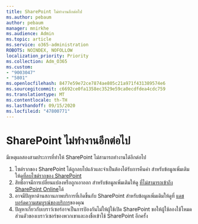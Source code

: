 ```yaml
---
title: SharePoint ไม่ทำงานอีกต่อไป
ms.author: pebaum
author: pebaum
manager: mnirkhe
ms.audience: Admin
ms.topic: article
ms.service: o365-administration
ROBOTS: NOINDEX, NOFOLLOW
localization_priority: Priority
ms.collection: Adm_O365
ms.custom:
- "9003047"
- "5801"
ms.openlocfilehash: 8477e59e72ce7874ae805c21a971f431389574e6
ms.sourcegitcommit: c6692ce0fa1358ec3529e59ca0ecdfdea4cdc759
ms.translationtype: MT
ms.contentlocale: th-TH
ms.lasthandoff: 09/15/2020
ms.locfileid: "47800771"
---
```

# <a name="sharepoint-is-no-longer-working"></a>SharePoint ไม่ทำงานอีกต่อไป

มีเหตุผลสองสามประการที่ทำให้ SharePoint ไม่สามารถทำงานได้อีกต่อไป

1. ไซต์รากของ SharePoint ได้ถูกลบไปแล้วและจำเป็นต้องได้รับการคืนค่า สำหรับข้อมูลเพิ่มเติมให้ดู[ที่ลบไซต์รากของ SharePoint](https://docs.microsoft.com/sharepoint/troubleshoot/sites/url-that-resides-under-root-site-collection-is-broken)
2. สิทธิ์อาจมีการเปลี่ยนแปลงหรือถูกเอาออก สำหรับข้อมูลเพิ่มเติมให้ดู [ที่ไม่สามารถเข้าถึง SharePoint Online](https://docs.microsoft.com/sharepoint/troubleshoot/sharing-and-permissions/sharepoint-online-inaccessible)ได้
3. อาจมีปัญหาด้านสถานภาพบริการที่เกิดขึ้นกับ SharePoint สำหรับข้อมูลเพิ่มเติมให้ดูที่ [แดชบอร์ดความสมบูรณ์ของบริการ](https://admin.microsoft.com/AdminPortal/Home#/servicehealth)ของคุณ
4. ปัญหาเกี่ยวกับเบราว์เซอร์อาจเป็นการป้องกันไม่ให้ผู้ใช้เปิด SharePoint ขอให้ผู้ใช้ลองใช้โหมดส่วนตัวของเบราว์เซอร์ของพวกเขาและลงชื่อเข้าใช้ SharePoint อีกครั้ง
